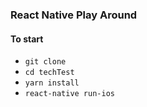 ### React Native Play Around


#### To start

- `git clone `
- `cd techTest`
- `yarn install`
- `react-native run-ios`